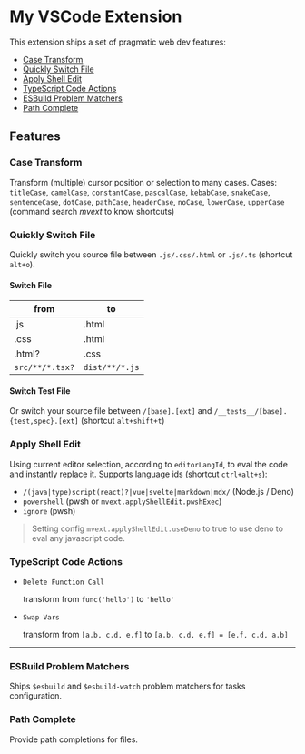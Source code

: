 # My VSCode Extension

This extension ships a set of pragmatic web dev features:

- [Case Transform](#case-transform)
- [Quickly Switch File](#quickly-switch-file)
- [Apply Shell Edit](#apply-shell-edit)
- [TypeScript Code Actions](#typescript-code-actions)
- [ESBuild Problem Matchers](#esbuild-problem-matchers)
- [Path Complete](#path-complete)

## Features

### Case Transform

Transform (multiple) cursor position or selection to many cases. Cases: `titleCase`, `camelCase`, `constantCase`, `pascalCase`, `kebabCase`, `snakeCase`, `sentenceCase`, `dotCase`, `pathCase`, `headerCase`, `noCase`, `lowerCase`, `upperCase` (command search _mvext_ to know shortcuts)

### Quickly Switch File

Quickly switch you source file between `.js/.css/.html` or `.js/.ts` (shortcut `alt+o`).

#### Switch File

| from            | to             |
| --------------- | -------------- |
| .js             | .html          |
| .css            | .html          |
| .html?          | .css           |
| `src/**/*.tsx?` | `dist/**/*.js` |

#### Switch Test File

Or switch your source file between `/[base].[ext]` and `/__tests__/[base].{test,spec}.[ext]` (shortcut `alt+shift+t`)

### Apply Shell Edit

Using current editor selection, according to `editorLangId`, to eval the code and instantly replace it. Supports language ids (shortcut `ctrl+alt+s`):

- `/(java|type)script(react)?|vue|svelte|markdown|mdx/` (Node.js / Deno)
- `powershell` (pwsh or `mvext.applyShellEdit.pwshExec`)
- `ignore` (pwsh)

> Setting config `mvext.applyShellEdit.useDeno` to true to use deno to eval any javascript code.

### TypeScript Code Actions

- `Delete Function Call`

  transform from `func('hello')` to `'hello'`

- `Swap Vars`

  transform from `[a.b, c.d, e.f]` to `[a.b, c.d, e.f] = [e.f, c.d, a.b]`

---

### ESBuild Problem Matchers

Ships `$esbuild` and `$esbuild-watch` problem matchers for tasks configuration.

### Path Complete

Provide path completions for files.
